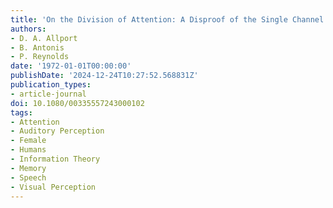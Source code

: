 ```yaml
---
title: 'On the Division of Attention: A Disproof of the Single Channel Hypothesis'
authors:
- D. A. Allport
- B. Antonis
- P. Reynolds
date: '1972-01-01T00:00:00'
publishDate: '2024-12-24T10:27:52.568831Z'
publication_types:
- article-journal
doi: 10.1080/00335557243000102
tags:
- Attention
- Auditory Perception
- Female
- Humans
- Information Theory
- Memory
- Speech
- Visual Perception
---
```

